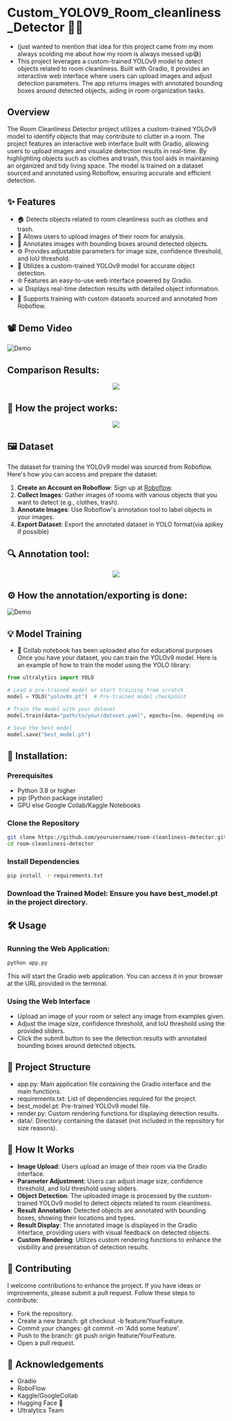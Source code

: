 # Custom_YOLOV9_Room_cleanliness_Detector 🤖🧹
- (just wanted to mention that idea for this project came from my mom always scolding me about how my room is always messed up😅)
- This project leverages a custom-trained YOLOv9 model to detect objects related to room cleanliness. Built with Gradio, it provides an interactive web interface where users can upload images and adjust detection parameters. The app returns images with annotated bounding boxes around detected objects, aiding in room organization tasks.

## Overview
The Room Cleanliness Detector project utilizes a custom-trained YOLOv9 model to identify objects that may contribute to clutter in a room. The project features an interactive web interface built with Gradio, allowing users to upload images and visualize detection results in real-time. By highlighting objects such as clothes and trash, this tool aids in maintaining an organized and tidy living space. The model is trained on a dataset sourced and annotated using Roboflow, ensuring accurate and efficient detection.

## ✨ Features

- 🏠 Detects objects related to room cleanliness such as clothes and trash.
- 📸 Allows users to upload images of their room for analysis.
- 🎨 Annotates images with bounding boxes around detected objects.
- ⚙️ Provides adjustable parameters for image size, confidence threshold, and IoU threshold.
- 🤖 Utilizes a custom-trained YOLOv9 model for accurate object detection.
- 🌐 Features an easy-to-use web interface powered by Gradio.
- 📊 Displays real-time detection results with detailed object information.
- 💾 Supports training with custom datasets sourced and annotated from Roboflow.

## 📽️ Demo Video

![Demo](Demo3.gif)

## Comparison Results:
<p align="center">
<img src="custom_yolov9_room_cleanliness_model_comparison.jpg" />
</p>

## 🧠 How the project works:

<p align="center">
<img src="flowchart.png" />
</p>

## 🖼 Dataset

The dataset for training the YOLOv9 model was sourced from Roboflow. Here's how you can access and prepare the dataset:

1. **Create an Account on Roboflow**: Sign up at [Roboflow](https://roboflow.com/).
2. **Collect Images**: Gather images of rooms with various objects that you want to detect (e.g., clothes, trash).
3. **Annotate Images**: Use Roboflow's annotation tool to label objects in your images.
4. **Export Dataset**: Export the annotated dataset in YOLO format(via apikey if possible)

## 🔍 Annotation tool:
<p align="center">
<img src="roboflow.png" />
</p>

## ⚙ How the annotation/exporting is done:

![Demo](Demo4.gif)

## 💡 Model Training
- 📒 Collab notebook has been uploaded also for educational purposes
Once you have your dataset, you can train the YOLOv9 model. Here is an example of how to train the model using the YOLO library:
```python
from ultralytics import YOLO

# Load a pre-trained model or start training from scratch
model = YOLO("yolov9s.pt")  # Pre-trained model checkpoint

# Train the model with your dataset
model.train(data="path/to/your/dataset.yaml", epochs=[no. depending on hyperparameters])

# Save the best model
model.save("best_model.pt")

```

## 🚀 Installation:
### Prerequisites

- Python 3.8 or higher
- pip (Python package installer)
- GPU else Google Collab/Kaggle Notebooks

### Clone the Repository

```bash
git clone https://github.com/yourusername/room-cleanliness-detector.git
cd room-cleanliness-detector

```

### Install Dependencies
```bash
pip install -r requirements.txt
```

### Download the Trained Model: Ensure you have best_model.pt in the project directory.

## 🛠️ Usage
### Running the Web Application:
```bash
python app.py
```
This will start the Gradio web application. You can access it in your browser at the URL provided in the terminal.
### Using the Web Interface
- Upload an image of your room or select any image from examples given.
- Adjust the image size, confidence threshold, and IoU threshold using the provided sliders.
- Click the submit button to see the detection results with annotated bounding boxes around detected objects.

## 📂 Project Structure
- app.py: Main application file containing the Gradio interface and the main functions.
- requirements.txt: List of dependencies required for the project.
- best_model.pt: Pre-trained YOLOv9 model file.
- render.py: Custom rendering functions for displaying detection results.
- data/: Directory containing the dataset (not included in the repository for size reasons).

## 🧠 How It Works
- **Image Upload**: Users upload an image of their room via the Gradio interface.
- **Parameter Adjustment**: Users can adjust image size, confidence threshold, and IoU threshold using sliders.
- **Object Detection**: The uploaded image is processed by the custom-trained YOLOv9 model to detect objects related to room cleanliness.
- **Result Annotation**: Detected objects are annotated with bounding boxes, showing their locations and types.
- **Result Display**: The annotated image is displayed in the Gradio interface, providing users with visual feedback on detected objects.
- **Custom Rendering**: Utilizes custom rendering functions to enhance the visibility and presentation of detection results.

## 🤝 Contributing
I welcome contributions to enhance the project. If you have ideas or improvements, please submit a pull request. Follow these steps to contribute:

- Fork the repository.
- Create a new branch: git checkout -b feature/YourFeature.
- Commit your changes: git commit -m 'Add some feature'.
- Push to the branch: git push origin feature/YourFeature.
- Open a pull request.

## 🙏 Acknowledgements
- Gradio
- RoboFlow
- Kaggle/GoogleCollab
- Hugging Face 🤗
- Ultralytics Team
